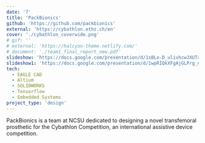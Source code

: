 ```yaml
---
date: '7'
title: 'PackBionics'
github: 'https://github.com/packbionics'
external: 'https://cybathlon.ethz.ch/en'
cover: './cybathlon_coverwide.png'
# gif: ''
# external: 'https://halcyon-theme.netlify.com/'
# document: './team1_final_report_new.pdf'
slideshow: 'https://docs.google.com/presentation/d/1sBLo-D_ulivhcwJXUTauZuW2VkoagAXi/edit?usp=drive_link&ouid=112425883361783061070&rtpof=true&sd=true'
slideshow1: 'https://docs.google.com/presentation/d/1wpRIQkXFgAjGLPrg_nIGCT_ARtv_PEhA/edit?usp=drive_link&ouid=112425883361783061070&rtpof=true&sd=true'
tech:
  - EAGLE CAD
  - Altium
  - SOLIDWORKS
  - Tensorflow
  - Embedded Systems
project_type: 'design'
---
```


PackBionics is a team at NCSU dedicated to designing a novel transfemoral prosthetic for the Cybathlon Competition, an international assistive device competition.
